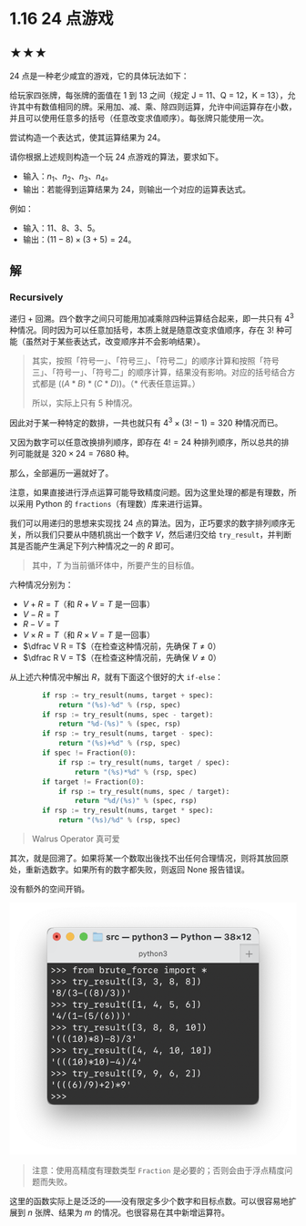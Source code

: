 # 1.16 24 点游戏

## ★★★

24 点是一种老少咸宜的游戏，它的具体玩法如下：

给玩家四张牌，每张牌的面值在 1 到 13 之间（规定 J = 11、Q = 12，K = 13），允许其中有数值相同的牌。采用加、减、乘、除四则运算，允许中间运算存在小数，并且可以使用任意多的括号（任意改变求值顺序）。每张牌只能使用一次。

尝试构造一个表达式，使其运算结果为 24。

请你根据上述规则构造一个玩 24 点游戏的算法，要求如下。

* 输入：$n_1$、$n_2$、$n_3$、$n_4$。
* 输出：若能得到运算结果为 24，则输出一个对应的运算表达式。

例如：

* 输入：$11$、$8$、$3$、$5$。
* 输出：$(11 - 8) \times (3 + 5) = 24$。

## 解

### Recursively

递归 + 回溯。四个数字之间只可能用加减乘除四种运算结合起来，即一共只有 $4 ^ 3$ 种情况。同时因为可以任意加括号，本质上就是随意改变求值顺序，存在 $3!$ 种可能（虽然对于某些表达式，改变顺序并不会影响结果）。

> 其实，按照「符号一」、「符号三」、「符号二」的顺序计算和按照「符号三」、「符号一」、「符号二」的顺序计算，结果没有影响。对应的括号结合方式都是 $((A * B) * (C * D))$。（$*$ 代表任意运算。）
>
> 所以，实际上只有 $5$ 种情况。

因此对于某一种特定的数排，一共也就只有 $4^3 \times (3! - 1) = 320$ 种情况而已。

又因为数字可以任意改换排列顺序，即存在 $4! = 24$ 种排列顺序，所以总共的排列可能就是 $320 \times 24 = 7680$ 种。

那么，全部遍历一遍就好了。

注意，如果直接进行浮点运算可能导致精度问题。因为这里处理的都是有理数，所以采用 Python 的 `fractions`（有理数）库来进行运算。

我们可以用递归的思想来实现找 24 点的算法。因为，正巧要求的数字排列顺序无关，所以我们只要从中随机挑出一个数字 $V$，然后递归交给 `try_result`，并判断其是否能产生满足下列六种情况之一的 $R$ 即可。

> 其中，$T$ 为当前循环体中，所要产生的目标值。

六种情况分别为：

* $V + R = T$（和 $R + V = T$ 是一回事）
* $V - R = T$
* $R - V = T$
* $V \times R = T$（和 $R \times V = T$ 是一回事）
* $\dfrac V R = T$（在检查这种情况前，先确保 $T \ne 0$）
* $\dfrac R V = T$（在检查这种情况前，先确保 $V \ne 0$）

从上述六种情况中解出 $R$，就有下面这个很好的大 `if-else`：

```python
        if rsp := try_result(nums, target + spec):
            return "(%s)-%d" % (rsp, spec)
        if rsp := try_result(nums, spec - target):
            return "%d-(%s)" % (spec, rsp)
        if rsp := try_result(nums, target - spec):
            return "(%s)+%d" % (rsp, spec)
        if spec != Fraction(0):
            if rsp := try_result(nums, target / spec):
                return "(%s)*%d" % (rsp, spec)
        if target != Fraction(0):
            if rsp := try_result(nums, spec / target):
                return "%d/(%s)" % (spec, rsp)
        if rsp := try_result(nums, target * spec):
            return "(%s)/%d" % (rsp, spec)
```

> Walrus Operator 真可爱

其次，就是回溯了。如果将某一个数取出後找不出任何合理情况，则将其放回原处，重新选数字。如果所有的数字都失败，则返回 None 报告错误。

没有额外的空间开销。



![image-20200930121856727](readme.assets/image-20200930121856727.png)

> 注意：使用高精度有理数类型 `Fraction` 是必要的；否则会由于浮点精度问题而失败。

这里的函数实际上是泛泛的——没有限定多少个数字和目标点数。可以很容易地扩展到 $n$ 张牌、结果为 $m$ 的情况。也很容易在其中新增运算符。